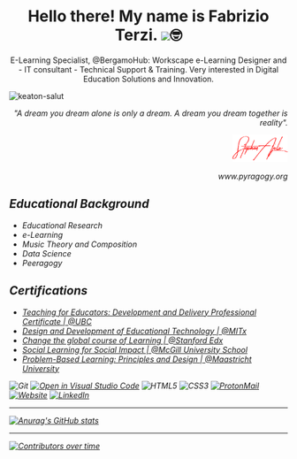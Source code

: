 <h1 align="center">Hello there! My name is Fabrizio Terzi. <img src="https://media.giphy.com/media/hvRJCLFzcasrR4ia7z/giphy.gif" width="25">🤓</h2>
<p align="center">
E-Learning Specialist, @BergamoHub: Workscape e-Learning Designer and - IT consultant - Technical Support & Training. Very interested in Digital Education Solutions and Innovation. 

![keaton-salut](https://user-images.githubusercontent.com/3668236/129442388-ae281b79-98bd-4b24-a2b7-b888cfbf9e10.gif)
<p align="right"><i>"A dream you dream alone is only a dream. A dream you dream together is reality".
<p align="right"><img src="https://github.com/FTG-003/streghetta/blob/gh-pages/assets/images/faces/asset_1.png?raw=true" width="100"></a>
  
<p align="right">www.pyragogy.org
  
## Educational Background
* Educational Research
* e-Learning
* Music Theory and Composition
* Data Science
* Peeragogy

## Certifications
* [Teaching for Educators: Development and Delivery Professional Certificate | @UBC](https://credentials.edx.org/credentials/4f1582fd38b04602878732da7a48bb93/)
* [Design and Development of Educational Technology | @MITx](https://courses.edx.org/certificates/7e61aad7c34c4ace834e8d8fec150fd3)
* [Change the global course of Learning | @Stanford Edx ](https://verify.class.stanford.edu/SOA/6933f9f6f1ce42b18cfc6408ab832c38) 
* [Social Learning for Social Impact | @McGill University School](https://courses.edx.org/certificates/5f4b2ed6693943369fdbffc1f76f6073) 
* [Problem-Based Learning: Principles and Design | @Maastricht University](https://novoed.com/problem-based-learning/statement_template?user_id=730267)


![Git](https://img.shields.io/badge/-Git-black?style=flat-square&logo=git)
[![Open in Visual Studio Code](https://img.shields.io/static/v1?logo=visualstudiocode&label=&message=Open%20in%20Visual%20Studio%20Code&labelColor=2c2c32&color=007acc&logoColor=007acc
)](https://open.vscode.dev/FTG-003/badges)
![HTML5](https://img.shields.io/badge/-HTML5-E34F26?style=flat-square&logo=html5&logoColor=white)
![CSS3](https://img.shields.io/badge/-CSS3-1572B6?style=flat-square&logo=css3)
[![ProtonMail](https://img.shields.io/badge/Email%20service-ProtonMail-informational?style=flat-square&color=8B89CC&logo=protonmail&logoColor=white)](https://protonmail.com/)
[![Website](https://img.shields.io/badge/Website-fabrizio.bio-informational?style=flat-square&color=black&logo=vercel&logoColor=white)](https://www.fabrizioterzi.eu)
[![LinkedIn](https://img.shields.io/badge/LinkedIn-bergamohub001-informational?style=flat-square&logo=linkedin&logoColor=white)](https://www.linkedin.com/in/bergamohub001//)

<hr>

[![Anurag's GitHub stats](https://github-readme-stats.vercel.app/api?username=FTG-003&theme=react&show_icons=true)](https://github.com/anuraghazra/github-readme-stats) 

<hr>


[![Contributors over time](https://contributor-graph-api.apiseven.com/contributors-svg?chart=contributorOverTime&repo=Naereen/badges)](https://www.apiseven.com/en/contributor-graph?chart=contributorOverTime&repo=Naereen/badges)


<!--
**FTG-003/FTG-003** is a ✨ _special_ ✨ repository because its `README.md` (this file) appears on your GitHub profile.
-->
